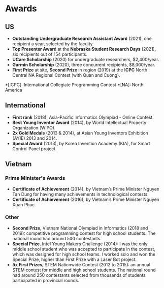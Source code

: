 # Awards

## US

- **Outstanding Undergraduate Research Assistant Award** (2021), one recipient a year, selected by the faculty.
- **Top Presenter Award** at the **Nebraska Student Research Days** (2021), six recipients out of 154 participants.
- **UCare Scholarship** (2020) for undergraduate researchers, $2,400/year.
- **Garmin Scholarship** (2020), three concurrent recipients, $8,000/year.
- **First Prize** at site, **Second Prize** in region (2019) at the **ICPC** North Central NA Regional Contest (with Quan and Cuong).

*[ICPC]: International Collegiate Programming Contest
*[NA]: North America

## International	

- **First rank** (2018), Asia-Pacific Informatics Olympiad - Online Contest.
- **Best Young Inventor Award** (2014), by World Intellectual Property Organization (WIPO).
- **2x Gold Medals** (2013 & 2014), at Asian Young Inventors Exhibition (AYIE) 2013 and 2014.
- **Special Award** (2013), by Korea Invention Academy (KIA), for Smart Control Panel project.

## Vietnam

### Prime Minister's Awards	

- **Certificate of Achievement** (2014), by Vietnam’s Prime Minister Nguyen Tan Dung for having many achievements in technological contests.
- **Certificate of Achievement** (2016), by Vietnam’s Prime Minister Nguyen Xuan Phuc.

### Other

- **Second Prize**, Vietnam National Olympiad in Informatics (2018 and 2019): competitive programming contest for high school students. The national round had around 500 contestants.
- **Special Prize**, Intel Young Makers Challenge (2014): I was the only middle school student who was accepted to participate in the contest, which was designed for high school teams. I worked solo and won the Special Prize, higher than First Prize with a Laser Bot project.
- **5x First Prizes**, STEM Nationwide Contest (2012 to 2015): an annual STEM contest for middle and high school students. The national round had around 250 contestants selected from thousands of students participated in provincial rounds.